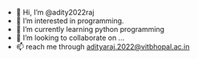 - 👋 Hi, I’m @adity2022raj
- 👀 I’m interested in programming.
- 🌱 I’m currently learning python programming
- 💞️ I’m looking to collaborate on ...
- 📫 reach me through adityaraj.2022@vitbhopal.ac.in

<!---
adity2022raj/adity2022raj is a ✨ special ✨ repository because its `README.md` (this file) appears on your GitHub profile.
You can click the Preview link to take a look at your changes.
--->

